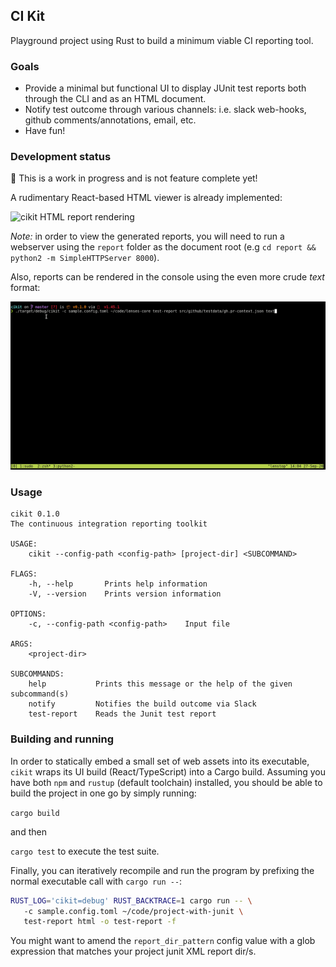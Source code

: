 ## CI Kit

Playground project using Rust to build a minimum viable CI reporting tool.

### Goals

- Provide a minimal but functional UI to display JUnit test reports both through the CLI and as an HTML document.
- Notify test outcome through various channels: i.e. slack web-hooks, github comments/annotations, email, etc.
- Have fun!

### Development status

🚧 This is a work in progress and is not feature complete yet!

A rudimentary React-based HTML viewer is already implemented:

![cikit HTML report rendering](images/cikit-html.gif)

_Note:_ in order to view the generated reports, you will need to run a webserver using the `report` folder as the document root (e.g `cd report && python2 -m SimpleHTTPServer 8000`).

Also, reports can be rendered in the console using the even more crude _text_ format:

![cikit text report rendering](images/cikit-console.gif)

### Usage

```
cikit 0.1.0
The continuous integration reporting toolkit

USAGE:
    cikit --config-path <config-path> [project-dir] <SUBCOMMAND>

FLAGS:
    -h, --help       Prints help information
    -V, --version    Prints version information

OPTIONS:
    -c, --config-path <config-path>    Input file

ARGS:
    <project-dir>

SUBCOMMANDS:
    help           Prints this message or the help of the given subcommand(s)
    notify         Notifies the build outcome via Slack
    test-report    Reads the Junit test report
```

### Building and running

In order to statically embed a small set of web assets into its executable, `cikit`
wraps its UI build (React/TypeScript) into a Cargo build. 
Assuming you have both `npm` and `rustup` (default toolchain) installed, you should be able to build the project in one go by simply running:

`cargo build`

and then

`cargo test` to execute the test suite.

Finally, you can iteratively recompile and run the program by prefixing the normal executable call with `cargo run --`:

```bash
RUST_LOG='cikit=debug' RUST_BACKTRACE=1 cargo run -- \ 
   -c sample.config.toml ~/code/project-with-junit \ 
   test-report html -o test-report -f
```

You might want to amend the `report_dir_pattern` config value with a glob expression that matches your project junit XML report dir/s.